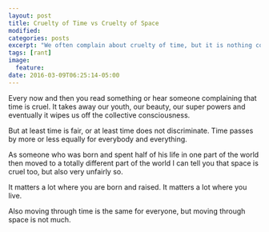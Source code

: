 ```yaml
---
layout: post
title: Cruelty of Time vs Cruelty of Space
modified:
categories: posts
excerpt: "We often complain about cruelty of time, but it is nothing compared to  cruelty of space"
tags: [rant]
image:
  feature:
date: 2016-03-09T06:25:14-05:00
---
```


Every now and then you read something or hear someone complaining that time is cruel. It takes away our youth, our beauty, our super powers and eventually it wipes us off the collective consciousness.

But at least time is fair, or at least time does not discriminate. Time passes by more or less equally for everybody and everything.

As someone who was born and spent half of his life in one part of the world then moved to a totally different part of the world  I can tell you that space is cruel too, but also very unfairly so. 

It matters a lot where you are born and raised. It matters a lot where you live. 

Also moving through time is the same for everyone, but moving through space is not much.

 


